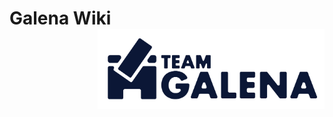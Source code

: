 # Galena Wiki <img src="https://raw.githubusercontent.com/TeamGalena/Wiki/refs/heads/main/docs/assets/logo.png" align="right" height="128" />
